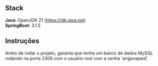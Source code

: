 ## Stack

**Java**: OpenJDK 21 (https://jdk.java.net)<br/>
**SpringBoot**: 3.1.5

## Instruções

Antes de rodar o projeto, garanta que tenha um banco de dados MySQL rodando na porta 3306 com o usuário root com a senha 'arqjavapwd'.